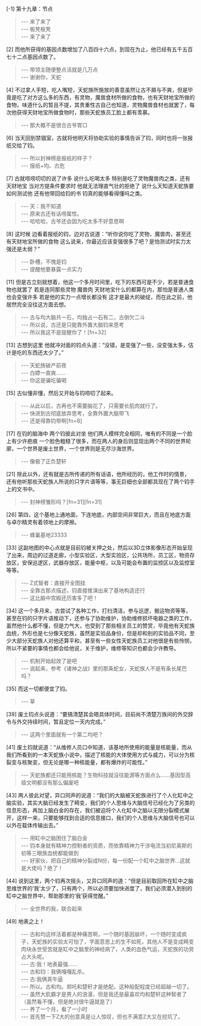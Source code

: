 
[-1] 第十九章：节点
>--- 来了来了<br>
>--- 板凳板凳<br>
>--- 来了来了<br>

[2] 而他所获得的基因点数增加了八百四十六点，到现在为止，他已经有五千五百七十二点基因点数了。
>--- 带领主随便整点活就是几万点<br>
>--- 谢谢你，天蛇<br>

[4] 不过拿人手短，吃人嘴短，天蛇族所施放的善意虽然让古不屑与不爽，但是毕竟是吃了对方这么多的东西，有灵物，魔兽食材所做的食物，也有天财地宝所做的食物，味道什么的暂且不提，其贵重性古自己也知道，灵物魔兽食材也就罢了，每次他获得天财地宝所做食物时，那些天蛇族员工脸上都有羡慕。
>--- 那大概不是很合古爷胃口<br>

[6] 当天回到禁锢室，古就将他明天将协助实验的事情告诉了钧，同时也将一张报纸交给了钧。
>--- 所以封神榜是报纸的样子？<br>
>--- 报纸+均、古危<br>

[7] 古就唠唠叨叨的说了许多 说什么吃喝太多 特别是吃了灵物魔兽肉之类，还有天财地宝 当对方提条件要求时 他就无法理直气壮的拒绝了 说什么天知道天蛇族要如何测试他 还有他带回给钧的书 钧真的能够看得懂吗之类。
>--- 天：我不知道<br>
>--- 原来古还有话唠属性。<br>
>--- 哈哈哈，古爷还会因为吃太多不好意思啊<br>

[8] 这时候 边看着报纸的钧，边对古说道：“听你说你吃了灵物，魔兽肉，甚至还有天财地宝所做的食物 这么说来，你最近应该变强很多了吧？是怕测试时实力太强还是太弱？”
>--- 卧槽，不愧是钧<br>
>--- 提醒他要暴露一点实力<br>

[11] 但是古立刻就想着，他这一个多月时间里，吃下的东西可是不少，若是普通食物也就罢了 若是连同那些灵物 魔兽肉 天财地宝什么的都算在内，那怕是普通人类也会变强许多 若是他的实力一点增长都没有 这才是最大的破绽，而在此之前，他居然完全没往这方面去想。
>--- 古与均大脑共一石，均独占一石有二，古倒欠二斗<br>
>--- 所以说，古还是只能靠外置大脑钧来思考<br>
>--- 所以我这不是提醒你了！[fn=32]<br>

[13] 古想到这里 他就冲对面的钧点头道：“没错，是变强了一些，没变强太多，估计是吃的东西还太少了。”
>--- 天蛇族破产前夜<br>
>--- 白嫖一直爽……<br>
>--- 你这是骗吃骗喝<br>

[15] 古似懂非懂，然后又开始与钧唠叨了起来。
>--- 从此以后，古再也不需要脑花了，只需要长肌肉就行了。<br>
>--- 快进到古彻底放弃思考，全靠外置大脑带飞<br>
>--- 还是得靠钧带啊[fn=8]<br>

[17] 在钧的脑海中 两个钧彼此对坐 他们两人模样完全相同，唯有的不同是一个脸上有少许疤痕 一个脸色粗糙了很多，而在两人的身后则显现出两个不同的世界轮廓，一个世界是废土世界，一个世界则是无尽沙海世界。
>--- 像极了正负楚轩<br>

[21] 除此以外，还有就是古所传递的所有话语，他所经历的，他工作时的情景，还有他听那些天蛇族人所说的只字片语等等，事无巨细也全部都具现在了两个钧手上的文书中。
>--- 封神榜雏形吗？[fn=31][fn=31]<br>

[26] 第四，这个基地上通地面，下连地底，内部空间非常巨大，而且在地底方面与卓尔精灵有着领地上的摩擦。
>--- 蜂巢基地23333<br>

[33] 这副地图的中心点就是目前钧被关押之处，然后以3D立体影像形态开始呈现了出来，周边的过道走廊，小型实验区，大型实验区，公共场所，员工区，物资存放区，安保巡逻区，武器存放区，能量中枢，以及可能会布置的监控区以及监控室等等。
>--- Z式智者：直接开全图挂<br>
>--- 全靠古那点描述，钧直接推演出来了基地构造还行<br>
>--- 这比脑中宫殿还历害多了吧！<br>

[34] 这一个多月来，古尝试了各种工作，打扫清洁，参与巡逻，搬运物资等等，甚至在钧的只字片语推动下，还参与了协助维护，协助维修损坏电器之类的工作，虽然他什么都不懂，但是力气大，也受到了那些相关员工的赞赏，毕竟他有天蛇族血统，外形也是七分像天蛇族，虽然是实验品身份，但是却和别的实验品不同，至少大部分天蛇族人对他还算平和，甚至有一些女性天蛇族员工对他很是有些怜悯，所以不紧要的事情也都会给他说，关于维护，维修等知识也都会少许教导。
>--- 机制开始起效了是吧<br>
>--- 说起来，参考《诸神之战》里的那条蛇女，天蛇族人不是有条长尾巴吗？<br>

[35] 而这一切都便宜了钧。
>--- 草<br>

[39] 废土钧点头说道：“要搞清楚其会晤具体时间，目前尚不清楚万族间的外交辞令与外交持续时间，暂且定位一天内完成。”
>--- 这两个里面就有一个第二均吧？<br>

[41] 废土钧就说道：“从维修人员口中知道，该基地所使用的能量是核能量，而从我们所看到的一本天蛇族小说中，描述了核能的大体使用方式与威力，可以分为核裂变与核聚变，但无论是哪一种核能量，都有爆炸的可能性。”
>--- 天蛇族都还只能用核能？生物科技就没往能源等方面点么……基因型高级文明都没有那么偏废吧<br>

[43] 两人彼此对望，异口同声的说道：“我们的大脑被天蛇族进行了个人化缸中之脑实验，其实大脑已经发生了畸变，我们的个人思维与大脑信号已经化为了另类的信息形态，再加上脑白金的存在，我们被迫将个人化缸中之脑以无限分裂模式展开，这样一来，只要能够找到合适的信息接口，我们的个人思维与大脑信号也可以以外在载体传输出去。”
>--- 用缸中之脑困住了脑白金<br>
>--- 钧本身就有精神力控制者的资质，而依靠精神力干涉电流当初尼奥斯的初等三眼族血统都能做到<br>
>--- 好家伙，把自己的精神分裂成N份，每一份配一个缸中之脑世界…这就是大佬吗？绝了！<br>

[44] 说到这里，两个钧再次摇头，又异口同声的道：“但是目前取回所在缸中之脑思维世界的‘我’太少了，只有两个，所以必须要加快进度了，我们必须潜入到别的缸中之脑世界中，帮助那里的‘我’获得觉醒。”
>--- 全世界的我，联合起来<br>

[49] 地表之上！
>--- 古和均这样活着都是种痛苦啊，一个随时基因崩坏，一个随时变成疯子，天蛇族的实验太可怕了，字面意思上的生不如死，其他人不是变成畸变肉块永世受苦就是缸中之脑里的神经病了，人类的血色气运，天蛇族的功劳占大头呢。<br>
>--- 古:我！地表最强……<br>
>--- 古和钧：我俩嘎嘎乱杀。<br>
>--- 古:我俩真牛逼<br>
>--- 所以。古和均。郑吒和楚轩才是绝配。这种般配程度已经超越一切了。<br>
>--- 虽然大肌霸才是男人的浪漫，但是我还是最喜欢均和楚轩这种智者了（虽然看不懂，但是绝对很牛逼就是了）<br>
>--- 养了一个月，看了一小时<br>
>--- 首先赞一下Z大的创意真是让人惊叹，但也不满意Z大又在挖坑了。<br>
